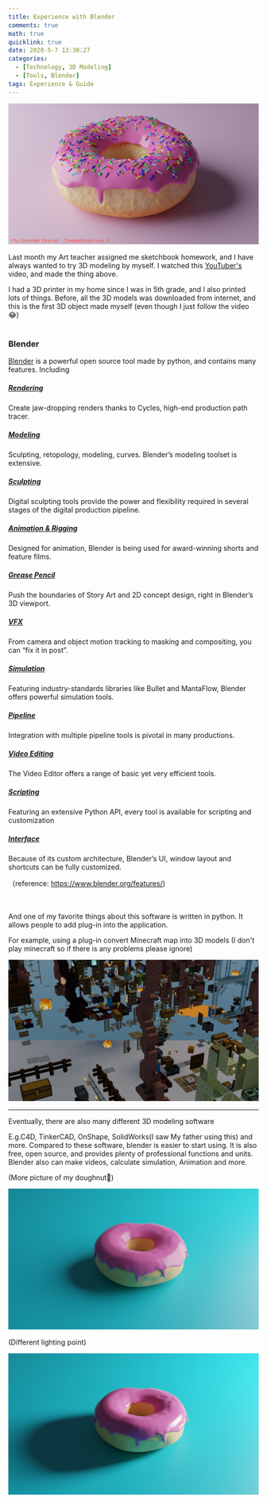 ```yaml
---
title: Experience with Blender
comments: true
math: true
quicklink: true
date: 2020-5-7 13:30:27
categories:
  - [Technology, 3D Modeling]
  - [Tools, Blender]
tags: Experience & Guide
---
```


![Blender](/images/blender/Blender.png)

Last month my Art teacher assigned me sketchbook homework, and I have always wanted to try 3D modeling by myself. I watched this [YouTuber's](https://www.youtube.com/user/AndrewPPrice) video, and made the thing above.

<!-- more -->

I had a 3D printer in my home since I was in 5th grade, and I also printed lots of things. Before, all the 3D models was downloaded from internet, and this is the first 3D object made myself (even though I just follow the video :joy:)<br><br>

### Blender

[Blender](https://www.blender.org/) is a powerful open source tool made by python, and contains many features. Including

##### [Rendering](https://www.blender.org/features/rendering/)

Create jaw-dropping renders thanks to Cycles, high-end production path tracer.

##### [Modeling](https://www.blender.org/features/modeling/)

Sculpting, retopology, modeling, curves. Blender’s modeling toolset is extensive.

##### [Sculpting](https://www.blender.org/features/sculpting/)

Digital sculpting tools provide the power and flexibility required in several stages of the digital production pipeline.

##### [Animation & Rigging](https://www.blender.org/features/animation/)

Designed for animation, Blender is being used for award-winning shorts and feature films.

##### [Grease Pencil](https://www.blender.org/features/grease-pencil/)

Push the boundaries of Story Art and 2D concept design, right in Blender’s 3D viewport.

##### [VFX](https://www.blender.org/features/vfx/)

From camera and object motion tracking to masking and compositing, you can “fix it in post”.

##### [Simulation](https://www.blender.org/features/simulation/)

Featuring industry-standards libraries like Bullet and MantaFlow, Blender offers powerful simulation tools.

##### [Pipeline](https://www.blender.org/features/pipeline/)

Integration with multiple pipeline tools is pivotal in many productions.

##### [Video Editing](https://www.blender.org/features/video-editing/)

The Video Editor offers a range of basic yet very efficient tools.

##### [Scripting](https://www.blender.org/features/scripting/)

Featuring an extensive Python API, every tool is available for scripting and customization

##### [Interface](https://www.blender.org/features/interface/)

Because of its custom architecture, Blender’s UI, window layout and shortcuts can be fully customized.

 （reference: https://www.blender.org/features/)

 <br>	<br>And one of my favorite things about this software is written in python. It allows people to add plug-in into the application.

For example, using a plug-in convert Minecraft map into 3D models (I don't play minecraft so if there is any problems please ignore)

![untitled](/images/blender/untitled.png)

--------

Eventually, there are also many different 3D modeling software

E.g.C4D, TinkerCAD, OnShape, SolidWorks(I saw My father using this) and more. Compared to these software, blender is easier to start using. It is also free, open source, and provides plenty of professional functions and units. Blender also can make videos, calculate simulation, Animation and more.

(More picture of my doughnut:doughnut:)

![untitled](/images/blender/untitledc.png)

(Different lighting point)

![untitled](/images/blender/untitled.jpg)





